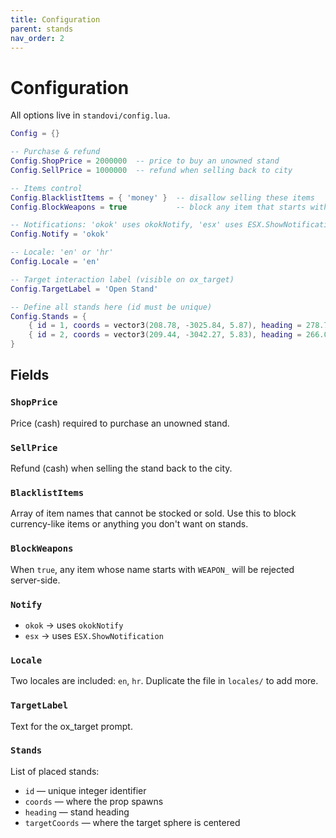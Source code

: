 ```yaml
---
title: Configuration
parent: stands
nav_order: 2
---
```



# Configuration

All options live in `standovi/config.lua`.

```lua
Config = {}

-- Purchase & refund
Config.ShopPrice = 2000000  -- price to buy an unowned stand
Config.SellPrice = 1000000  -- refund when selling back to city

-- Items control
Config.BlacklistItems = { 'money' }  -- disallow selling these items
Config.BlockWeapons = true           -- block any item that starts with 'WEAPON_'

-- Notifications: 'okok' uses okokNotify, 'esx' uses ESX.ShowNotification
Config.Notify = 'okok'

-- Locale: 'en' or 'hr'
Config.Locale = 'en'

-- Target interaction label (visible on ox_target)
Config.TargetLabel = 'Open Stand'

-- Define all stands here (id must be unique)
Config.Stands = {
    { id = 1, coords = vector3(208.78, -3025.84, 5.87), heading = 278.75, targetCoords = vector3(208.78, -3025.84, 5.87) },
    { id = 2, coords = vector3(209.44, -3042.27, 5.83), heading = 266.02, targetCoords = vector3(209.44, -3042.27, 5.83) },
}
```

## Fields

### `ShopPrice`
Price (cash) required to purchase an unowned stand.

### `SellPrice`
Refund (cash) when selling the stand back to the city.

### `BlacklistItems`
Array of item names that cannot be stocked or sold. Use this to block currency-like items or anything you don't want on stands.

### `BlockWeapons`
When `true`, any item whose name starts with `WEAPON_` will be rejected server-side.

### `Notify`
- `okok` → uses `okokNotify`
- `esx` → uses `ESX.ShowNotification`

### `Locale`
Two locales are included: `en`, `hr`. Duplicate the file in `locales/` to add more.

### `TargetLabel`
Text for the ox_target prompt.

### `Stands`
List of placed stands:
- `id` — unique integer identifier
- `coords` — where the prop spawns
- `heading` — stand heading
- `targetCoords` — where the target sphere is centered
